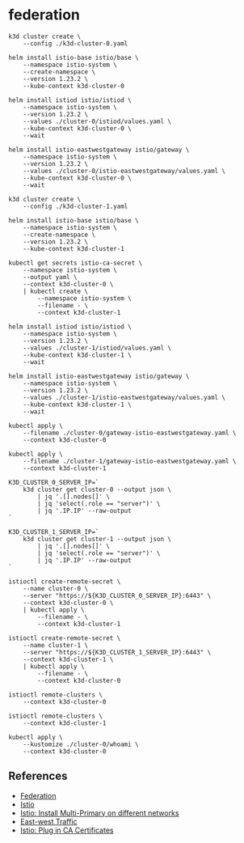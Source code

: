 # federation

```
k3d cluster create \
    --config ./k3d-cluster-0.yaml
```

```
helm install istio-base istio/base \
    --namespace istio-system \
    --create-namespace \
    --version 1.23.2 \
    --kube-context k3d-cluster-0
```

```
helm install istiod istio/istiod \
    --namespace istio-system \
    --version 1.23.2 \
    --values ./cluster-0/istiod/values.yaml \
    --kube-context k3d-cluster-0 \
    --wait
```

```
helm install istio-eastwestgateway istio/gateway \
    --namespace istio-system \
    --version 1.23.2 \
    --values ./cluster-0/istio-eastwestgateway/values.yaml \
    --kube-context k3d-cluster-0 \
    --wait
```

```
k3d cluster create \
    --config ./k3d-cluster-1.yaml
```

```
helm install istio-base istio/base \
    --namespace istio-system \
    --create-namespace \
    --version 1.23.2 \
    --kube-context k3d-cluster-1
```

```
kubectl get secrets istio-ca-secret \
    --namespace istio-system \
    --output yaml \
    --context k3d-cluster-0 \
    | kubectl create \
        --namespace istio-system \
        --filename - \
        --context k3d-cluster-1
```

```
helm install istiod istio/istiod \
    --namespace istio-system \
    --version 1.23.2 \
    --values ./cluster-1/istiod/values.yaml \
    --kube-context k3d-cluster-1 \
    --wait
```

```
helm install istio-eastwestgateway istio/gateway \
    --namespace istio-system \
    --version 1.23.2 \
    --values ./cluster-1/istio-eastwestgateway/values.yaml \
    --kube-context k3d-cluster-1 \
    --wait
```

```
kubectl apply \
    --filename ./cluster-0/gateway-istio-eastwestgateway.yaml \
    --context k3d-cluster-0
```

```
kubectl apply \
    --filename ./cluster-1/gateway-istio-eastwestgateway.yaml \
    --context k3d-cluster-1
```

```
K3D_CLUSTER_0_SERVER_IP=`
    k3d cluster get cluster-0 --output json \
        | jq '.[].nodes[]' \
        | jq 'select(.role == "server")' \
        | jq '.IP.IP' --raw-output
`

K3D_CLUSTER_1_SERVER_IP=`
    k3d cluster get cluster-1 --output json \
        | jq '.[].nodes[]' \
        | jq 'select(.role == "server")' \
        | jq '.IP.IP' --raw-output
`
```

```
istioctl create-remote-secret \
    --name cluster-0 \
    --server "https://${K3D_CLUSTER_0_SERVER_IP}:6443" \
    --context k3d-cluster-0 \
    | kubectl apply \
        --filename - \
        --context k3d-cluster-1

istioctl create-remote-secret \
    --name cluster-1 \
    --server "https://${K3D_CLUSTER_1_SERVER_IP}:6443" \
    --context k3d-cluster-1 \
    | kubectl apply \
        --filename - \
        --context k3d-cluster-0
```

```
istioctl remote-clusters \
    --context k3d-cluster-0

istioctl remote-clusters \
    --context k3d-cluster-1
```

```
kubectl apply \
    --kustomize ./cluster-0/whoami \
    --context k3d-cluster-0
```

## References

* [Federation](https://en.wikipedia.org/wiki/Federation_(information_technology))
* [Istio](https://istio.io/latest/)
* [Istio: Install Multi-Primary on different networks](https://istio.io/latest/docs/setup/install/multicluster/multi-primary_multi-network/)
* [East-west Traffic](https://en.wikipedia.org/wiki/East-west_traffic)
* [Istio: Plug in CA Certificates](https://istio.io/latest/docs/tasks/security/cert-management/plugin-ca-cert/)

